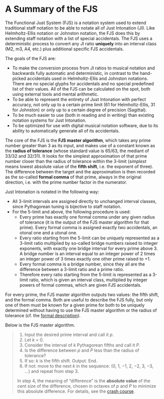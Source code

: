 ﻿# A Summary of the FJS

The Functional Just System (FJS) is a notation system used to extend traditional staff notation to be able to notate all of Just Intonation (JI). Like Helmholtz-Ellis notation or Johnston notation, the FJS does this by extending staff notation with a list of special accidentals. The FJS uses a deterministic process to convert any JI ratio **uniquely** into an interval class (M2, m3, A4, etc.) plus additional specific FJS accidentals.

The goals of the FJS are:

- To make the conversion process from JI ratios to musical notation and backwards fully automatic and deterministic, in contrast to the hand-picked accidentals used in Helmholtz-Ellis and Johnston notations. There are no special glyphs for accidentals and no special predefined list of their values. All of the FJS can be calculated on the spot, both using external tools and mental arithmetic.
- To be able to represent the entirety of Just Intonation with perfect accuracy, not only up to a certain prime limit (61 for Helmholtz-Ellis, 31 for Johnston) or only up to a certain degree of precision (Sagittal).
- To be much easier to use (both in reading and in writing) than existing notation systems for Just Intonation.
- To be optimized for use with digital musical notation software, due to its ability to automatically generate all of its accidentals.

The core of the FJS is the **FJS master algorithm**, which takes any prime number greater than 3 as its input, and makes use of a constant known as the **radius of tolerance** (whose standard value is 65/63, the mediant of 33/32 and 32/31). It looks for the simplest approximation of that prime number closer than the radius of tolerance within the 3-limit (*simplest* means lowest absolute value of the **fifth shift**, i.e. the exponent of three). The difference between the target and the approximation is then recorded as the so-called **formal comma** of that prime, always in the original direction, i.e. with the prime number factor in the numerator.

Just Intonation is notated in the following way: 

- All 3-limit intervals are assigned directly to unchanged interval classes, since Pythagorean tuning is bijective to staff notation.
- For the 5-limit and above, the following procedure is used:
	- Every prime has exactly one formal comma under any given radius of tolerance (it is the output of the FJS master algorithm for that prime). Every formal comma is assigned exactly two accidentals, an otonal one and a utonal one.
	- Every ratio starting from the 5-limit can be uniquely represented as a 3-limit ratio multiplied by so-called bridge numbers raised to integer exponents, with exactly one bridge interval for every prime above 3. A bridge number is an interval equal to an integer power of 2 times an integer power of 3 times exactly one other prime raised to +1.
	- Every formal comma is a bridge number, since they all are the difference between a 3-limit ratio and a prime ratio.
	- Therefore every ratio starting from the 5-limit is represented as a 3-limit ratio, which is given an interval class, multiplied by integer powers of formal commas, which are given FJS accidentals. 

For every prime, the FJS master algorithm outputs two values: the fifth shift, and the formal comma. Both are useful to describe the FJS fully, but only one of them must be known for a given prime for both to be uniquely determined without having to use the FJS master algorithm or the radius of tolerance (cf. the [formal description](rules.html)).

Below is the FJS master algorithm.

> 1. Input the desired prime interval and call it *p*.
> 2. Let *k* = 0.
> 3. Consider the interval of *k* Pythagorean fifths and call it *P*.
> 4. Is the difference between *p* and *P* less than the radius of tolerance?
> 5. If so: *k* is the fifth shift. Output. End.
> 6. If not: move to the next *k* in the sequence: (0, 1, −1, 2, −2, 3, −3, …) and repeat from step 3.
>
> In step 4, the meaning of “difference” is the **absolute value** of the cent size of the difference, chosen in octaves of *p* and *P* to minimize this absolute difference. For details, see the [crash course](crash.html).
